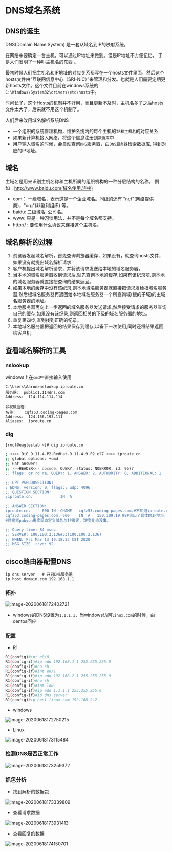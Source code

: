 # DNS域名系统

## DNS的诞生

DNS(Domain Name System) 是一套从域名到IP的映射系统。 

在网络中要确定一台主机，可以通过IP地址来做到。但是IP地址不方便记忆， 于是人们发明了一种叫主机名的东西 。

最初时候人们把主机名和IP地址的对应关系都写在一个hosts文件里面，然后这个hosts文件由“互联网信息中心（SRI-NIC）”来管理和分发。也就是人们需要定期更新hosts文件。这个文件目前在windows系统的`C:\Windows\System32\drivers\etc\hosts`中。

时间长了，这个Hosts的机制并不好用，而且更新不及时，主机名多了之后hosts文件太大了，后来就不用这个机制了。

人们后来改用域名解析系统DNS

- 一个组织的系统管理机构，维护系统内的每个主机的`IP和主机名`的对应关系
- 如果新计算机接入网络，将这个信息注册到`数据库`中
- 用户输入域名的时候，会自动查询`DNS`服务器，由`DNS服务器`检索数据库, 得到对应的IP地址。

## 域名

主域名是用来识别主机名称和主机所属的组织机构的一种分层结构的名称。
例如：http://www.baidu.com(域名使用.连接)

- com： 一级域名，表示这是一个企业域名。同级的还有 "net"(网络提供商)，"org"(非盈利组织) 等。
- baidu: 二级域名, 公司名。
- www: 只是一种习惯用法，并不是每个域名都支持。
- http:// :  要使用什么协议来连接这个主机名。

## 域名解析的过程

1. 浏览器发起域名解析，首先查询浏览器缓存，如果没有，就查询hosts文件，如果没有就提出域名解析请求
2. 客户机提出域名解析请求，并将该请求发送给本地的域名服务器。
3. 当本地的域名服务器收到请求后,就先查询本地的缓存,如果有该纪录项,则本地的域名服务器就直接把查询的结果返回。
4. 如果本地的缓存中没有该纪录,则本地域名服务器就直接把请求发给根域名服务器,然后根域名服务器再返回给本地域名服务器一个所查询域(根的子域)的主域名服务器的地址。
5. 本地服务器再向上一步返回的域名服务器发送请求,然后接受请求的服务器查询自己的缓存,如果没有该纪录,则返回相关的下级的域名服务器的地址。
6. 重复第四步,直到找到正确的纪录。
7. 本地域名服务器把返回的结果保存到缓存,以备下一次使用,同时还将结果返回给客户机

## 查看域名解析的工具

### nslookup

windows上在`cmd`中直接输入使用

```
C:\Users\Aaron>nslookup iproute.cn
服务器:  public1.114dns.com
Address:  114.114.114.114

非权威应答:
名称:    cqfz53.coding-pages.com
Address:  124.156.193.111
Aliases:  iproute.cn
```

### dig

```bash
[root@eagleslab ~]# dig iproute.cn

; <<>> DiG 9.11.4-P2-RedHat-9.11.4-9.P2.el7 <<>> iproute.cn
;; global options: +cmd
;; Got answer:
;; ->>HEADER<<- opcode: QUERY, status: NOERROR, id: 9577
;; flags: qr rd ra; QUERY: 1, ANSWER: 2, AUTHORITY: 0, ADDITIONAL: 1

;; OPT PSEUDOSECTION:
; EDNS: version: 0, flags:; udp: 4096
;; QUESTION SECTION:
;iproute.cn.			IN	A

;; ANSWER SECTION:
iproute.cn.		600	IN	CNAME	cqfz53.coding-pages.com.#不知道iproute.cn.但是cqfz53.coding-pages.com知道
cqfz53.coding-pages.com. 600	IN	A	150.109.19.98#给出了具体的IP地址，发生变化也没关系，因为cqfz53.coding-pages.com总能提出正确IP
#可搜索pubyun来实现自定义域名与IP绑定，IP变化也没事。

;; Query time: 84 msec
;; SERVER: 100.100.2.136#53(100.100.2.136)
;; WHEN: Fri Mar 13 19:18:33 CST 2020
;; MSG SIZE  rcvd: 92
```

## cisco路由器配置DNS

```
ip dns server   # 开启DNS服务器
ip host domain.com 192.168.1.1
```

### 拓扑

![image-20200618172402721](03.DNS域名系统/image-20200618172402721.png)

- windows的DNS设置为`1.1.1.1`，当windows访问`linux.com`的时候，由centos回应

### 配置

- R1

```bash
R1(config)#int e0/0
R1(config-if)#ip add 192.168.1.1 255.255.255.0
R1(config-if)#no sh
R1(config-if)#int e0/1
R1(config-if)#ip add 192.168.2.1 255.255.255.0
R1(config-if)#no sh
R1(config-if)#int lo0
R1(config-if)#ip add 1.1.1.1 255.255.255.0
R1(config-if)#ip dns server
R1(config)#ip host linux.com 192.168.2.2
```

- windows

![image-20200618172750215](03.DNS域名系统/image-20200618172750215.png)

- Linux

![image-20200618173115484](03.DNS域名系统/image-20200618173115484.png)

### 检测DNS是否正常工作

![image-20200618173259372](03.DNS域名系统/image-20200618173259372.png)

### 抓包分析

- 找到解析的数据包

![image-20200618173339809](03.DNS域名系统/image-20200618173339809.png)

- 查看请求数据

![image-20200618173931413](03.DNS域名系统/image-20200618173931413.png)

- 查看回复的数据

![image-20200618174150701](03.DNS域名系统/image-20200618174150701.png)
